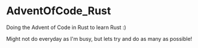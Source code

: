 # AdventOfCode_Rust
Doing the Advent of Code in Rust to learn Rust :)

Might not do everyday as I'm busy, but lets try and do as many as possible!
